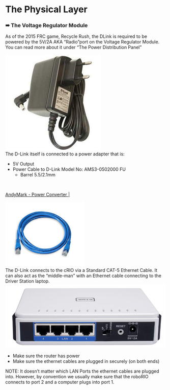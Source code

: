 # The Physical Layer
### ➠ The Voltage Regulator Module
As of the 2015 FRC game, Recycle Rush, the DLink is required to be powered by the 5V/2A AKA “Radio”port on the Voltage Regulator Module. You can read more about it under “The Power Distribution Panel” <br />

![](./image09.png) <br />
The D-Link itself is connected to a power adapter that is: <br />
* 5V Output
* Power Cable to D-Link Model No: AMS3-0502000 FU
    * Barrel 5.5/2.1mm
<br />

[AndyMark - Power Converter |](http://www.andymark.com/product-p/am-0899.htm)

![](./image01.png)<br />
The D-Link connects to the cRIO via a Standard CAT-5 Ethernet Cable. It can also act as the “middle-man” with an Ethernet cable connecting to the Driver Station laptop.
<br />
![](./image03.png)
* Make sure the router has power
* Make sure the ethernet cables are plugged in securely (on both ends)

NOTE: It doesn’t matter which LAN Ports the ethernet cables are plugged into. However, by convention we usually make sure that the roboRIO connects to port 2 and a computer plugs into port 1.
